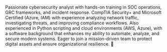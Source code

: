 Passionate cybersecurity analyst with hands-on training in SOC operations, GRC frameworks, and incident response. CompTIA Security+ and Microsoft Certified (Azure, IAM) with experience analyzing network traffic, investigating threats, and improving compliance workflows. Also experienced in Python scripting and cloud environments (AWS, Azure), with a software background that enhances my ability to automate, analyze, and secure modern systems. Eager to join a mission-driven team to protect digital assets and ensure organizational resilience.  👋

<!--
**jb679/jb679** is a ✨ _special_ ✨ repository because its `README.md` (this file) appears on your GitHub profile.

Here are some ideas to get you started:

- 🔭 I’m currently working on ...
- 🌱 I’m currently learning ...
- 👯 I’m looking to collaborate on ...
- 🤔 I’m looking for help with ...
- 💬 Ask me about ...
- 📫 How to reach me: ...
- 😄 Pronouns: ...
- ⚡ Fun fact: ...
-->
